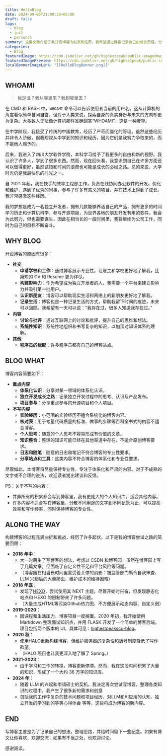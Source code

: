 ```yaml
---
title: HelloBlog
date: 2024-09-05T21:00:33+08:00
draft: false
tags:
  - blog
  - init
  - personal
summary: 这篇文章介绍了我开设博客的初衷和经历。我希望通过博客记录自己的成长历程，分享对技术领域的体系化认识，并建立个人品牌。文章回顾了我在构建博客过程中遇到的挑战，包括从 HEXO 到 FLASK 和 HALO 的尝试。最终，我决定重新启动博客，以展示专业性、分享开发经验，并记录个人的思想和成就。
categories:
  - Blog
featuredImage: https://cdn.jsdelivr.net/gh/highestpeak/public-image@master/HelloBlogBanner.png
featuredImagePreview: https://cdn.jsdelivr.net/gh/highestpeak/public-image@master/HelloBlogBanner.png
localBannerImageLink: "[[HelloBlogBanner.png]]"
---
```


## WHOAMI

> 我是谁？我从哪里来？我到哪里去？

在 CMD 和 BASH 中，`WHOAMI` 命令可以告诉使用者当前的用户名。这从计算机的角度看似简单自问自答，但对于人类来说，探索自身的真实身份与未来的方向却更为复杂。大多数人无法像计算机那样准确回答“WHOAMI”，这是一种奢望。

在中学阶段，我接受了传统的中国教育，经历了严苛而僵化的管理。虽然这些经历并非令人骄傲，但我珍视从中学到的知识和经历，因为它们是我努力争取来的，而不是他人赐予的。

后来，我进入了四川大学软件学院，本科学习给予了我更多的自由和新的视野。我认识了许多人，学到了很多东西。然而，现在回头看，我意识到自己在许多方面还可以做得更好，虽然试错和时间的浪费也可能是成长的必经之路。总的来说，大学时光仍是我最快乐的时光之一。

自 2021 年起，我在快手的效率工程部工作，负责在线协同办公软件的开发、优化和维护，遇到了优秀的同事，参与了许多有意义的项目，并在技术上得到了成长。我非常感激这些经历。

我的梦想是成为一名独立开发者，拥有几款能够养活自己的产品，拥有更多的时间学习历史和计算机科学，参与开源项目，为世界各地的朋友开发有用的软件。我会为此努力，但也需要谋生，因此在相当长的一段时间里，我将继续为公司工作，同时为自己的目标不断奋斗。

## WHY BLOG

开设博客的原因有很多：

- **社交**
  - **申请学校和工作**：通过博客展示专业性，让雇主和学校更好地了解我，比简短的 CV 和 Resume 更为详尽。
  - **构建影响力**：作为希望成为独立开发者的人，我需要一个平台来建立影响力并吸引第一批用户。
  - **认识新朋友**：博客可以帮助现实生活和网络上的新朋友更好地了解我。
  - **记录生活**：博客也是一种记录生活的方式，帮助我留下时间的痕迹，未来可以回顾。我希望有一天可以说：“我存在过，很多人知道我存在过。”
- **内容**
  - **讨论与批评**：通过互联网上的讨论和批评，提升自己的思维和想法。
  - **系统性知识**：系统性地组织和书写复杂的知识，以加深对知识体系的理解。
- **其他**
  - **程序员的标配**：许多程序员都有自己的博客站点。

## BLOG WHAT

博客内容简要如下：

- **重点内容**
  - **体系化认识**：分享对某一领域的体系化认识。
  - **独立开发成长之路**：记录独立开发过程中的思考、认识及产品发布。
  - **项目参与**：分享重点参与的开源项目和个人项目。
- **不写内容**
  - **实验经历**：小范围的实验经历不适合系统化的博客内容。
  - **核对表**：用于考量代码质量的标准、做事的步骤等百科全书式的内容不适合博客。
  - **个人思考**：随意的个人思考不容易形成有价值的文章。
  - **知识整合**：整理的知识可能已经在其他渠道中存在，不适合原创博客要求。
  - **日志和随笔**：随意的日志和笔记不符合博客的专业性要求。
  - **分享站点和工具**：这类内容不符合博客的体系化和专业性要求。

尽管如此，本博客将尽量保持专业性，专注于体系化和严肃的内容。对于不成熟的文字或不合理的说法，欢迎读者提出建议和反馈。

PS：关于不写的内容：

- 并非所有的积累都会写到博客里，我有更庞大的个人知识库，适合其他内容。
- 许多内容不适合写在博客里，分散不同用途的文字到不同记录为止，可以提高效率和写作频率，同时保持博客的专业性。

## ALONG THE WAY

构建博客的过程充满曲折和挑战，经历了许多起伏。以下是我的博客尝试之路的简要回顾：

- **2018 年中**：
  - 大一时萌生了写博客的想法，考虑过 CSDN 和博客园。虽然在博客园上写了几篇文章，但面临了自定义性不足和平台风险等问题。
  - （博客园在相当长时间里蒙受着关停的阴影：被监管部门勒令自我审查、LLM 兴起后的大量爬虫、维护成本的维持困难）
- **2018 年底**：
  - 发现了[HEXO](https://hexo.io/)，尝试使用其 NEXT 主题。尽管开始时兴奋，但发现静态化站点和 HEXO 的限制带来了许多问题。
  - （大量生成HTML等污染Github热力图、不方便展示动态内容、自定义弱）
- **2019-2020**：
  - 因课程和生活压力，博客项目一度搁置。2020 年初，我开始使用 Markdown 整理面试知识点，并用 FLASK 开发了一个简单的博客后端。项目包括两个版本的 UI，具体可见：[highestpeakscu-blog](https://github.com/highestpeak/highestpeakscu-blog)。
- **2020 秋**：
  - 使用[HALO](https://github.com/halo-dev/halo)重新构建博客，但维护服务器的复杂性和版号制度降低了写作欲望。
  - （HALO 项目也让我更深入地了解了 Spring。）
- **2021-2023**：
  - 由于学习和工作的转换，博客更新停滞。然而，我在这段时间积累了大量的知识，形成了一个大约 38 万字的知识库。
- **2024 年**：
  - 随着 LLM 的兴起和申请硕士的契机，我决定再次尝试写博客。整理各类知识的过程中，我产生了很多新的需求和创意
  - 包括我的工作中复杂的技术问题和项目经历、对LLM和AI应用的认知、独立开发的学习到的等等心得体会 等等，这些将成为博客的新内容。
## END

写博客主要是为了记录自己的想法，整理思路，并给时间留下一些纪念。如果有博文让你喜欢，欢迎交流；如果有不当之处，也欢迎讨论。

感谢阅读。
